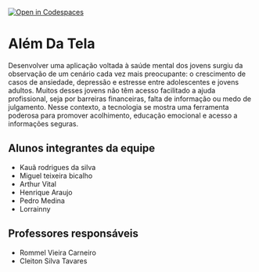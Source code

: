[![Open in Codespaces](https://classroom.github.com/assets/launch-codespace-2972f46106e565e64193e422d61a12cf1da4916b45550586e14ef0a7c637dd04.svg)](https://classroom.github.com/open-in-codespaces?assignment_repo_id=19052944)
# Além Da Tela

Desenvolver uma aplicação voltada à saúde mental dos jovens surgiu da observação de um cenário cada vez mais preocupante: o crescimento de casos de ansiedade, depressão e estresse entre adolescentes e jovens adultos. Muitos desses jovens não têm acesso facilitado a ajuda profissional, seja por barreiras financeiras, falta de informação ou medo de julgamento. Nesse contexto, a tecnologia se mostra uma ferramenta poderosa para promover acolhimento, educação emocional e acesso a informações seguras.

## Alunos integrantes da equipe

* Kauã rodrigues da silva
* Miguel teixeira bicalho
* Arthur Vital 
* Henrique Araujo
* Pedro Medina
* Lorrainny

## Professores responsáveis

* Rommel Vieira Carneiro
* Cleiton Silva Tavares
